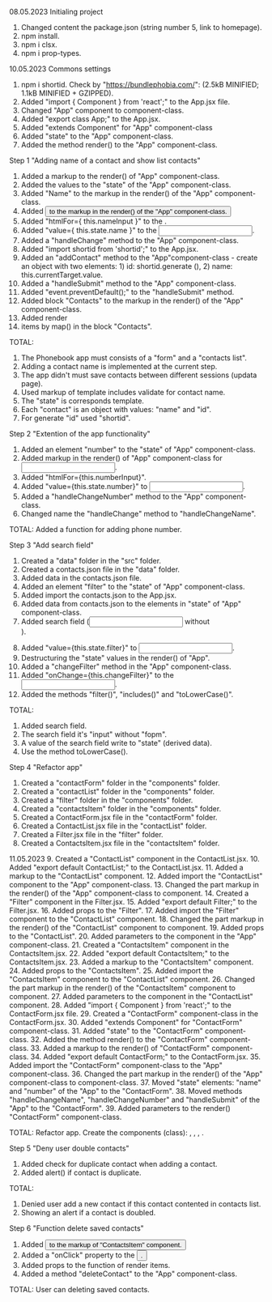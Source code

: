 08.05.2023
Initialing project
1. Changed content the package.json (string number 5, link to homepage).
2. npm install.
3. npm i clsx.
4. npm i prop-types.

10.05.2023
Commons settings
1. npm i shortid. Check by "https://bundlephobia.com/": (2.5kB MINIFIED; 1.1kB MINIFIED + GZIPPED).
2. Added "import { Component } from 'react';" to the App.jsx file.
3. Changed "App" component to component-class.
4. Added "export class App;" to the App.jsx.
5. Added "extends Component" for "App" component-class
6. Added "state" to the "App" component-class.
7. Added the method render() to the "App" component-class.

Step 1 "Adding name of a contact and show list contacts"
1. Added a markup to the render() of "App" component-class.
2. Added the values to the "state" of the "App" component-class.
3. Added <label> "Name" to the markup in the render() of the "App" component-class.
4. Added <button type="submit"> to the markup in the render() of the "App" component-class.
5. Added "htmlFor={ this.nameInput }" to the <label>.
6. Added "value={ this.state.name }" to the <input>.
7. Added a "handleChange" method to the "App" component-class.
8. Added "import shortid from 'shortid';" to the App.jsx.
9. Added an "addContact" method to the "App"component-class - create an object with two elements: 1) id: shortid.generate
   (), 2) name: this.currentTarget.value.
10. Added a "handleSubmit" method to the "App" component-class.
11. Added "event.preventDefault();" to the "handleSubmit" method.
12. Added block "Contacts" to the markup in the render() of the "App" component-class.
13. Added render <li> items by map() in the block "Contacts".

TOTAL:
1. The Phonebook app must consists of a "form" and a "contacts list".
2. Adding a contact name is implemented at the current step.
3. The app didn't must save contacts between different sessions (updata page).
4. Used markup of template includes validate for contact name.
5. The "state" is corresponds template.
6. Each "contact" is an object with values: "name" and "id".
7. For generate "id" used "shortid".

Step 2 "Extention of the app functionality"
1. Added an element "number" to the "state" of "App" component-class.
2. Added markup in the render() of "App" component-class for <input type="tel">.
3. Added "htmlFor={this.numberInput}".
4. Added "value={this.state.number}" to <input>.
5. Added a "handleChangeNumber" method to the "App" component-class.
6. Changed name the "handleChange" method to "handleChangeName".

TOTAL: Added a function for adding phone number.

Step 3 "Add search field"
1. Created a "data" folder in the "src" folder.
2. Created a contacts.json file in the "data" folder.
3. Added data in the contacts.json file.
4. Added an element "filter" to the "state" of "App" component-class.
5. Added import the contacts.json to the App.jsx.
6. Added data from contacts.json to the elements in "state" of "App" component-class.
7. Added search field (<input/> without <form>).
8. Added "value={this.state.filter}" to <input>.
9. Destructuring the "state" values in the render() of "App".
10. Added a "changeFilter" method in the "App" component-class.
11. Added "onChange={this.changeFilter}" to the <input>.
12. Added the methods "filter()", "includes()" and "toLowerCase()".

TOTAL:
1. Added search field.
2. The search field it's "input" without "fopm".
3. A value of the search field write to "state" (derived data).
4. Use the method toLowerCase().

Step 4 "Refactor app"
1. Created a "contactForm" folder in the "components" folder.
2. Created a "contactList" folder in the "components" folder.
3. Created a "filter" folder in the "components" folder.
4. Created a "contactsItem" folder in the "components" folder.
5. Created a ContactForm.jsx file in the "contactForm" folder.
6. Created a ContactList.jsx file in the "contactList" folder.
7. Created a Filter.jsx file in the "filter" folder.
8. Created a ContactsItem.jsx file in the "contactsItem" folder.

11.05.2023
9. Created a "ContactList" component in the ContactList.jsx.
10. Added "export default ContactList;" to the ContactList.jsx.
11. Added a markup to the "ContactList" component.
12. Added import the "ContactList" component to the "App" component-class.
13. Changed the part markup in the render() of the "App" component-class to <ContactList> component.
14. Created a "Filter" component in the Filter.jsx.
15. Added "export default Filter;" to the Filter.jsx.
16. Added props to the "Filter".
17. Added import the "Filter" component to the "ContactList" component.
18. Changed the part markup in the render() of the "ContactList" component to <Filter> component.
19. Added props to the "ContactList".
20. Added parameters to the <ContactList> component in the "App" component-class.
21. Created a "ContactsItem" component in the ContactsItem.jsx.
22. Added "export default ContactsItem;" to the ContactsItem.jsx.
23. Added a markup to the "ContactsItem" component.
24. Added props to the "ContactsItem".
25. Added import the "ContactsItem" component to the "ContactList" component.
26. Changed the part markup in the render() of the "ContactsItem" component to <ContactList> component.
27. Added parameters to the <ContactsItem> component in the "ContactList" component.
28. Added "import { Component } from 'react';" to the ContactForm.jsx file.
29. Created a "ContactForm" component-class in the ContactForm.jsx.
30. Added "extends Component" for "ContactForm" component-class.
31. Added "state" to the "ContactForm" component-class.
32. Added the method render() to the "ContactForm" component-class.
33. Added a markup to the render() of "ContactForm" component-class.
34. Added "export default ContactForm;" to the ContactForm.jsx.
35. Added import the "ContactForm" component-class to the "App" component-class.
36. Changed the part markup in the render() of the "App" component-class to <ContactForm> component-class.
37. Moved "state" elements: "name" and "number" of the "App" to the "ContactForm".
38. Moved methods "handleChangeName", "handleChangeNumber" and "handleSubmit" of the "App" to the "ContactForm".
39. Added parameters to the render() "ContactForm" component-class.

TOTAL: Refactor app. Create the components (class): <ContactList>, <Filter>, <ContactForm>, <ContactsItem>.

Step 5 "Deny user double contacts"
1. Added check for duplicate contact when adding a contact.
2. Added alert() if contact is duplicate.

TOTAL:
1. Denied user add a new contact if this contact contented in contacts list.
2. Showing an alert if a contact is doubled.

Step 6 "Function delete saved contacts"
1. Added <button type="button"> to the markup of "ContactsItem" component.
2. Added a "onClick" property to the <button>.
3. Added props to the function of render items.
4. Added a method "deleteContact" to the "App" component-class.

TOTAL: User can deleting saved contacts.